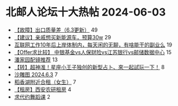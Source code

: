 # 北邮人论坛十大热帖 2024-06-03

- [【故障】出口质量差（6.3更新）](https://bbs.byr.cn/article/BUPTNet/108634) 49
- [【建议】亲戚想买新能源车，预算30w](https://bbs.byr.cn/article/Talking/6419201) 29
- [互联网工作10年后上岸体制内，每天闲的无聊，有啥能干的副业么](https://bbs.byr.cn/article/WorkLife/1215272) 19
- [【Offer求比较】 中银基金vs人保财险vs江苏银行vs邮储数据中心](https://bbs.byr.cn/article/Job/2212562) 15
- [潘家园配镜推荐](https://bbs.byr.cn/article/Health/232649) 13
- [【转】超神准！星座小王子独创的新型占卜、來一起試玩一下！](https://bbs.byr.cn/article/Constellations/326533) 8
- [沙雕图 2024.6.3](https://bbs.byr.cn/article/Picture/3363961) 7
- [稻香湖附近合租（女生）](https://bbs.byr.cn/article/Home/137689) 7
- [【租房】西安农研租房](https://bbs.byr.cn/article/Shaanxi/122386) 4
- [求代约舞蹈课](https://bbs.byr.cn/article/Dancing/70691) 2


